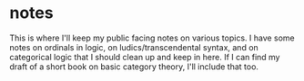 # notes
This is where I'll keep my public facing notes on various topics. I have some notes on ordinals in logic, on ludics/transcendental syntax, and on categorical logic that I should clean up and keep in here. If I can find my draft of a short book on basic category theory, I'll include that too.
